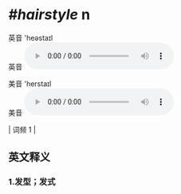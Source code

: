 # ***\#hairstyle*** n
英音 'heəstaɪl  
英音
<audio src="./media/hairstyle1.aac" controls="controls"></audio>

美音 'herstaɪl  
美音
<audio src="./media/hairstyle2.aac" controls="controls"></audio>



| 词频 1 |  

英文释义
---
### 1.**发型；发式**  


